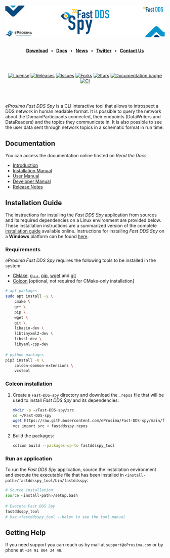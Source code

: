 [![Fast DDS](resources/images/github_banner_fastddsspy.png)](https://eprosima.com/middleware/tools/fast-dds-spy)

<br>

<div class="menu" align="center">
    <strong>
        <a href="https://eprosima.com/index.php/downloads-all">Download</a>
        <span>&nbsp;&nbsp;•&nbsp;&nbsp;</span>
        <a href="https://fast-dds-spy.readthedocs.io/en/latest/">Docs</a>
        <span>&nbsp;&nbsp;•&nbsp;&nbsp;</span>
        <a href="https://eprosima.com/index.php/company-all/news">News</a>
        <span>&nbsp;&nbsp;•&nbsp;&nbsp;</span>
        <a href="https://twitter.com/EProsima">Twitter</a>
        <span>&nbsp;&nbsp;•&nbsp;&nbsp;</span>
        <a href="mailto:info@eprosima.com">Contact Us</a>
    </strong>
</div>

<br><br>

<div class="badges" align="center">
    <a href="https://opensource.org/licenses/Apache-2.0"><img alt="License" src="https://img.shields.io/github/license/eProsima/Fast-DDS-Spy.svg"/></a>
    <a href="https://github.com/eProsima/Fast-DDS-Spy/releases"><img alt="Releases" src="https://img.shields.io/github/v/release/eProsima/Fast-DDS-Spy?sort=semver"/></a>
    <a href="https://github.com/eProsima/Fast-DDS-Spy/issues"><img alt="Issues" src="https://img.shields.io/github/issues/eProsima/Fast-DDS-Spy.svg"/></a>
    <a href="https://github.com/eProsima/Fast-DDS-Spy/network/members"><img alt="Forks" src="https://img.shields.io/github/forks/eProsima/Fast-DDS-Spy.svg"/></a>
    <a href="https://github.com/eProsima/Fast-DDS-Spy/stargazers"><img alt="Stars" src="https://img.shields.io/github/stars/eProsima/Fast-DDS-Spy.svg"/></a>
    <a href="https://fast-dds-spy.readthedocs.io"><img alt="Documentation badge" src="https://img.shields.io/readthedocs/fast-dds-spy.svg"/></a>
    <a href="https://github.com/eProsima/Fast-DDS-spy/actions/workflows/nightly.yml"><img alt="CI" src="https://img.shields.io/github/actions/workflow/status/eProsima/Fast-DDS-spy/nightly.yml?label=CI"></a>

</div>

<br><br>

*eProsima Fast DDS Spy* is a CLI interactive tool that allows to introspect a DDS network in human readable format.
It is possible to query the network about the DomainParticipants connected, their endpoints (DataWriters and DataReaders) and the topics they communicate in.
It is also possible to see the user data sent through network topics in a schematic format in run time.


## Documentation

You can access the documentation online hosted on *Read the Docs*.

* [Introduction](https://fast-dds-spy.readthedocs.io/en/latest/rst/formalia/titlepage.html)
* [Installation Manual](https://fast-dds-spy.readthedocs.io/en/latest/rst/installation/linux.html)
* [User Manual](https://fast-dds-spy.readthedocs.io/en/latest/rst/user_manual/usage_example.html)
* [Developer Manual](https://fast-dds-spy.readthedocs.io/en/latest/rst/developer_manual/installation/sources/linux.html)
* [Release Notes](https://fast-dds-spy.readthedocs.io/en/latest/rst/notes/notes.html)


## Installation Guide

The instructions for installing the *Fast DDS Spy* application from sources and its required dependencies on a Linux
environment are provided below. These installation instructions are a summarized version of the complete
[installation guide](https://fast-dds-spy.readthedocs.io/en/latest/rst/developer_manual/installation/sources/linux.html) available online. Instructions for installing *Fast DDS Spy* on a **Windows** platform can be found
[here](https://fast-dds-spy.readthedocs.io/en/latest/rst/developer_manual/installation/sources/windows.html).

### Requirements

*eProsima Fast DDS Spy* requires the following tools to be installed in the system:
* [CMake](https://cmake.org/), [g++](https://gcc.gnu.org/), [pip](https://pypi.org/project/pip/), [wget](https://www.gnu.org/software/wget/) and [git](https://git-scm.com/)
* [Colcon](https://colcon.readthedocs.io/en/released/) [optional, not required for CMake-only installation]

```bash
# apt packages
sudo apt install -y \
    cmake \
    g++ \
    pip \
    wget \
    git \
    libasio-dev \
    libtinyxml2-dev \
    libssl-dev \
    libyaml-cpp-dev

# python packages
pip3 install -U \
    colcon-common-extensions \
    vcstool
```

### Colcon installation

1. Create a `Fast-DDS-spy` directory and download the `.repos` file that will be used to install *Fast DDS Spy* and its dependencies:

    ```bash
    mkdir -p ~/Fast-DDS-spy/src
    cd ~/Fast-DDS-spy
    wget https://raw.githubusercontent.com/eProsima/Fast-DDS-spy/main/fastddsspy.repos
    vcs import src < fastddsspy.repos
    ```

2. Build the packages:

    ```bash
    colcon build --packages-up-to fastddsspy_tool
    ```

### Run an application

To run the *Fast DDS Spy* application, source the installation environment and execute the executable file that has been
installed in `<install-path>/fastddsspy_tool/bin/fastddsspy`:

```bash
# Source installation
source <install-path>/setup.bash

# Execute Fast DDS Spy
fastddsspy_tool
# Use <fastddsspy_tool --help> to see the tool manual
```

## Getting Help

If you need support you can reach us by mail at `support@eProsima.com` or by phone at `+34 91 804 34 48`.
